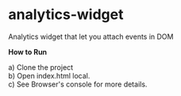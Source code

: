 # analytics-widget
Analytics widget that let you attach events in DOM


**How to Run**

a) Clone the project \
b) Open index.html local.\
c) See Browser's console for more details.
